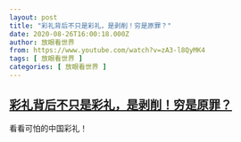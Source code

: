 ```yaml
---
layout: post
title: "彩礼背后不只是彩礼，是剥削！穷是原罪？"
date: 2020-08-26T16:00:18.000Z
author: 放眼看世界
from: https://www.youtube.com/watch?v=zA3-l8QyMK4
tags: [ 放眼看世界 ]
categories: [ 放眼看世界 ]
---
```

<!--1598457618000-->
[彩礼背后不只是彩礼，是剥削！穷是原罪？](https://www.youtube.com/watch?v=zA3-l8QyMK4)
------

<div>
看看可怕的中国彩礼！
</div>
